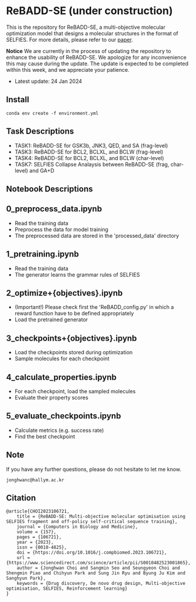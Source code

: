 # ReBADD-SE (under construction)
This is the repository for ReBADD-SE, a multi-objective molecular optimization model that designs a molecular structures in the format of SELFIES.
For more details, please refer to our [paper](https://www.sciencedirect.com/science/article/pii/S0010482523001865).

**Notice** We are currently in the process of updating the repository to enhance the usability of ReBADD-SE. We apologize for any inconvenience this may cause during the update. The update is expected to be completed within this week, and we appreciate your patience. 

- Latest update: 24 Jan 2024



Install
----
```
conda env create -f environment.yml
```



Task Descriptions
----
- TASK1: ReBADD-SE for GSK3b, JNK3, QED, and SA (frag-level)
- TASK3: ReBADD-SE for BCL2, BCLXL, and BCLW (frag-level)
- TASK4: ReBADD-SE for BCL2, BCLXL, and BCLW (char-level)
- TASK7: SELFIES Collapse Analaysis between ReBADD-SE (frag, char-level) and GA+D



Notebook Descriptions
----
## 0_preprocess_data.ipynb
- Read the training data
- Preprocess the data for model training
- The preprocessed data are stored in the 'processed_data' directory

## 1_pretraining.ipynb
- Read the training data
- The generator learns the grammar rules of SELFIES

## 2_optimize+{objectives}.ipynb
- (Important!) Please check first the 'ReBADD_config.py' in which a reward function have to be defined appropriately
- Load the pretrained generator

## 3_checkpoints+{objectives}.ipynb
- Load the checkpoints stored during optimization
- Sample molecules for each checkpoint

## 4_calculate_properties.ipynb
- For each checkpoint, load the sampled molecules
- Evaluate their property scores

## 5_evaluate_checkpoints.ipynb
- Calculate metrics (e.g. success rate)
- Find the best checkpoint



Note
----
If you have any further questions, please do not hesitate to let me know.
```
jonghwanc@hallym.ac.kr
```


Citation
----
```
@article{CHOI2023106721,
	title = {ReBADD-SE: Multi-objective molecular optimisation using SELFIES fragment and off-policy self-critical sequence training},
	journal = {Computers in Biology and Medicine},
	volume = {157},
	pages = {106721},
	year = {2023},
	issn = {0010-4825},
	doi = {https://doi.org/10.1016/j.compbiomed.2023.106721},
	url = {https://www.sciencedirect.com/science/article/pii/S0010482523001865},
	author = {Jonghwan Choi and Sangmin Seo and Seungyeon Choi and Shengmin Piao and Chihyun Park and Sung Jin Ryu and Byung Ju Kim and Sanghyun Park},
	keywords = {Drug discovery, De novo drug design, Multi-objective optimisation, SELFIES, Reinforcement learning}
}
```